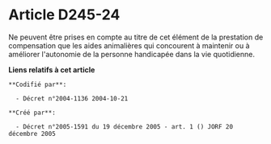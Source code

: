 # Article D245-24

Ne peuvent être prises en compte au titre de cet élément de la prestation de compensation que les aides animalières qui
concourent à maintenir ou à améliorer l'autonomie de la personne handicapée dans la vie quotidienne.

**Liens relatifs à cet article**

	**Codifié par**:

	  - Décret n°2004-1136 2004-10-21

	**Créé par**:

	  - Décret n°2005-1591 du 19 décembre 2005 - art. 1 () JORF 20 décembre 2005
